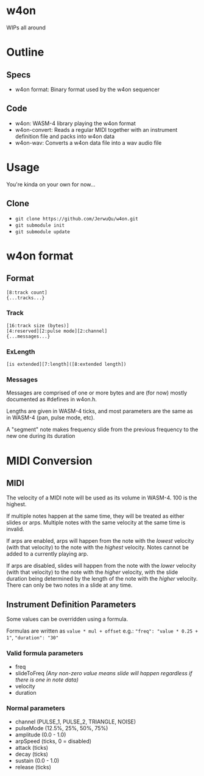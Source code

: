 # w4on

WIPs all around

# Outline

## Specs
- w4on format: Binary format used by the w4on sequencer

## Code
- w4on: WASM-4 library playing the w4on format
- w4on-convert: Reads a regular MIDI together with an instrument definition file and packs into w4on data
- w4on-wav: Converts a w4on data file into a wav audio file

# Usage

You're kinda on your own for now...

## Clone

- `git clone https://github.com/JerwuQu/w4on.git`
- `git submodule init`
- `git submodule update`

# w4on format

## Format
	[8:track count]
	{...tracks...}

### Track
	[16:track size (bytes)]
	[4:reserved][2:pulse mode][2:channel]
	{...messages...}

### ExLength
	[is extended][7:length]([8:extended length])

### Messages

Messages are comprised of one or more bytes and are (for now) mostly documented as #defines in w4on.h.

Lengths are given in WASM-4 ticks, and most parameters are the same as in WASM-4 (pan, pulse mode, etc).

A "segment" note makes frequency slide from the previous frequency to the new one during its duration

# MIDI Conversion

## MIDI

The velocity of a MIDI note will be used as its volume in WASM-4. 100 is the highest.

If multiple notes happen at the same time, they will be treated as either slides or arps. Multiple notes with the same velocity at the same time is invalid.

If arps are enabled, arps will happen from the note with the *lowest* velocity (with that velocity) to the note with the *highest* velocity. Notes cannot be added to a currently playing arp.

If arps are disabled, slides will happen from the note with the *lower* velocity (with that velocity) to the note with the *higher* velocity, with the slide duration being determined by the length of the note with the *higher* velocity. There can only be two notes in a slide at any time.

## Instrument Definition Parameters

Some values can be overridden using a formula.

Formulas are written as `value * mul + offset`
e.g.: `"freq": "value * 0.25 + 1"`, `"duration": "30"`

### Valid formula parameters
- freq
- slideToFreq *(Any non-zero value means slide will happen regardless if there is one in note data)*
- velocity
- duration

### Normal parameters
- channel (PULSE_1, PULSE_2, TRIANGLE, NOISE)
- pulseMode (12.5%, 25%, 50%, 75%)
- amplitude (0.0 - 1.0)
- arpSpeed (ticks, 0 = disabled)
- attack (ticks)
- decay (ticks)
- sustain (0.0 - 1.0)
- release (ticks)
